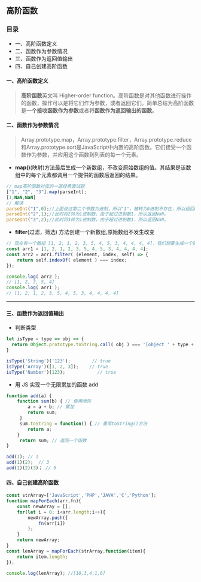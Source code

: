 ## 高阶函数

### 目录
- 一、高阶函数定义
- 二、函数作为参数情况
- 三、函数作为返回值输出
- 四、自己创建高阶函数

#### 一、高阶函数定义
>**高阶函数**英文叫 Higher-order function。高阶函数是对其他函数进行操作的函数，操作可以是将它们作为参数，或者返回它们。简单总结为高阶函数是**一个接收函数作为参数**或者将**函数作为返回输出的函数**。

#### 二、函数作为参数情况
>Array.prototype.map，Array.prototype.filter，Array.prototype.reduce和Array.prototype.sort是JavaScript中内置的高阶函数。它们接受一个函数作为参数，并应用这个函数到列表的每一个元素。

- **map()**(映射)方法最后生成一个新数组，不改变原始数组的值。其结果是该数组中的每个元素都调用一个提供的函数后返回的结果。

```js
// map高阶函数对应的一道经典面试题
["1", "2", "3"].map(parseInt);
[1,NaN,NaN]
// 解读
parseInt("1",0);//上面说过第二个参数为进制，所以"1"，被转为0进制不存在，所以返回Number类型的1。
parseInt("2",1);//此时将2转为1进制数，由于超过进制数1，所以返回NaN。
parseInt("3",2);//此时将3转为1进制数，由于超过进制数1，所以返回NaN。
```

- **filter**(过滤，筛选) 方法创建一个新数组,原始数组不发生改变

```js
// 现在有一个数组 [1, 2, 1, 2, 3, 5, 4, 5, 3, 4, 4, 4, 4]，我们想要生成一个新数组，这个数组要求没有重复的内容，即为去重。
const arr1 = [1, 2, 1, 2, 3, 5, 4, 5, 3, 4, 4, 4, 4];
const arr2 = arr1.filter( (element, index, self) => {
    return self.indexOf( element ) === index;
});

console.log( arr2 );
// [1, 2, 3, 5, 4]
console.log( arr1 );
// [1, 2, 1, 2, 3, 5, 4, 5, 3, 4, 4, 4, 4]
```

--- 

#### 三、函数作为返回值输出

- 判断类型
```js 
let isType = type => obj => {
  return Object.prototype.toString.call( obj ) === '[object ' + type + ']';
}

isType('String')('123');        // true
isType('Array')([1, 2, 3]);    // true
isType('Number')(123);            // true
```

- 用 JS 实现一个无限累加的函数 add
```js
function add(a) {
    function sum(b) { // 使用闭包
        a = a + b; // 累加
        return sum;
     }
     sum.toString = function() { // 重写toString()方法
        return a;
    }
     return sum; // 返回一个函数
}

add(1); // 1
add(1)(2);  // 3
add(1)(2)(3)； // 6
```

#### 四、自己创建高阶函数
```js
const strArray=['JavaScript','PHP','JAVA','C','Python'];
function mapForEach(arr,fn){
    const newArray = [];
    for(let i = 0; i<arr.length;i++){
        newArray.push({
            fn(arr[i])
        );
    }
    return newArray;
}
const lenArray = mapForEach(strArray,function(item){
    return item.length;
});

console.log(lenArray); //[10,3,4,1,6]
```